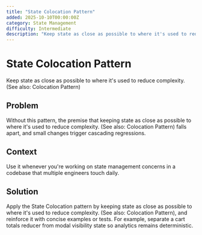 ```yaml
---
title: "State Colocation Pattern"
added: 2025-10-10T00:00:00Z
category: State Management
difficulty: Intermediate
description: "Keep state as close as possible to where it's used to reduce complexity. (See also: Colocation Pattern)"
---
```

# State Colocation Pattern

Keep state as close as possible to where it's used to reduce complexity. (See also: Colocation Pattern)

## Problem

Without this pattern, the premise that keeping state as close as possible to where it's used to reduce complexity. (See also: Colocation Pattern) falls apart, and small changes trigger cascading regressions.

## Context

Use it whenever you're working on state management concerns in a codebase that multiple engineers touch daily.

## Solution

Apply the State Colocation pattern by keeping state as close as possible to where it's used to reduce complexity. (See also: Colocation Pattern), and reinforce it with concise examples or tests. For example, separate a cart totals reducer from modal visibility state so analytics remains deterministic.
